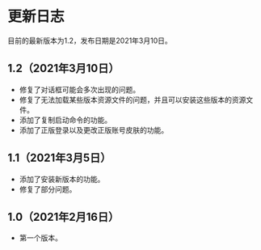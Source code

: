 # 更新日志
目前的最新版本为1.2，发布日期是2021年3月10日。

## 1.2（2021年3月10日）
- 修复了对话框可能会多次出现的问题。
- 修复了无法加载某些版本资源文件的问题，并且可以安装这些版本的资源文件。
- 添加了复制启动命令的功能。
- 添加了正版登录以及更改正版账号皮肤的功能。

## 1.1（2021年3月5日）
- 添加了安装新版本的功能。
- 修复了部分问题。

## 1.0（2021年2月16日）
- 第一个版本。